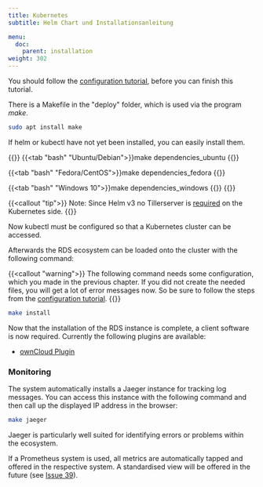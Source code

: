 ```yaml
---
title: Kubernetes
subtitle: Helm Chart und Installationsanleitung

menu:
  doc:
    parent: installation
weight: 302
---
```



You should follow the [configuration tutorial](/doc/getting-started/config/), before you can finish this tutorial.

There is a Makefile in the "deploy" folder, which is used via the program *make*.

```bash
sudo apt install make
```

If helm or kubectl have not yet been installed, you can easily install them.

{{<tabs>}}
{{<tab "bash" "Ubuntu/Debian">}}make dependencies_ubuntu
{{</tab>}}

{{<tab "bash" "Fedora/CentOS">}}make dependencies_fedora
{{</tab>}}

{{<tab "bash" "Windows 10">}}make dependencies_windows
{{</tab>}}
{{</tabs>}}

{{<callout "tip">}}
Note: Since Helm v3 no Tillerserver is [required](https://helm.sh/blog/helm-3-released/) on the Kubernetes side.
{{</callout>}}

Now kubectl must be configured so that a Kubernetes cluster can be accessed.

Afterwards the RDS ecosystem can be loaded onto the cluster with the following command:

{{<callout "warning">}}
The following command needs some configuration, which you made in the previous chapter. If you did not create the needed files, you will get a lot of error messages now. So be sure to follow the steps from the [configuration tutorial](/doc/getting-started/config/).
{{</callout>}}

```bash
make install
```

Now that the installation of the RDS instance is complete, a client software is now required. Currently the following plugins are available:

- [ownCloud Plugin](/doc/impl/plugins/owncloud/)

### Monitoring

The system automatically installs a Jaeger instance for tracking log messages. You can access this instance with the following command and then call up the displayed IP address in the browser:

```bash
make jaeger
```

Jaeger is particularly well suited for identifying errors or problems within the ecosystem.

If a Prometheus system is used, all metrics are automatically tapped and offered in the respective system. A standardised view will be offered in the future (see [Issue 39](https://github.com/Sciebo-RDS/Sciebo-RDS/issues/39)).

